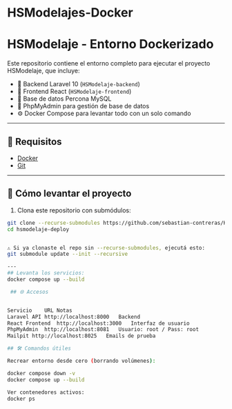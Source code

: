 # HSModelajes-Docker

# HSModelaje - Entorno Dockerizado

Este repositorio contiene el entorno completo para ejecutar el proyecto HSModelaje, que incluye:

- 🧠 Backend Laravel 10 (`HSModelaje-backend`)
- 🎨 Frontend React (`HSModelaje-frontend`)
- 🐬 Base de datos Percona MySQL
- 🧰 PhpMyAdmin para gestión de base de datos
- ⚙️ Docker Compose para levantar todo con un solo comando

---

## 🧰 Requisitos

- [Docker](https://www.docker.com/)
- [Git](https://git-scm.com/)

---

## 🚀 Cómo levantar el proyecto

1. Clona este repositorio con submódulos:

```bash
git clone --recurse-submodules https://github.com/sebastian-contreras/HSModelajes-Docker
cd hsmodelaje-deploy


⚠️ Si ya clonaste el repo sin --recurse-submodules, ejecutá esto:
git submodule update --init --recursive

---
## Levanta los servicios:
docker compose up --build

 ## 🌐 Accesos


Servicio	URL	Notas
Laravel API	http://localhost:8000	Backend
React Frontend	http://localhost:3000	Interfaz de usuario
PhpMyAdmin	http://localhost:8081	Usuario: root / Pass: root
Mailpit	http://localhost:8025	Emails de prueba

## 🛠️ Comandos útiles

Recrear entorno desde cero (borrando volúmenes):

docker compose down -v
docker compose up --build

Ver contenedores activos:
docker ps
